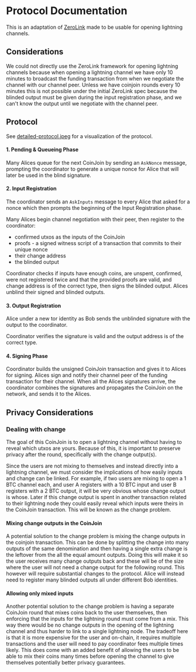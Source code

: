 # Protocol Documentation

This is an adaptation of [ZeroLink](https://github.com/nopara73/ZeroLink/blob/master/README.md) made to be usable for
opening lightning channels.

## Considerations

We could not directly use the ZeroLink framework for opening lightning channels because when opening a lightning channel
we have only 10 minutes to broadcast the funding transaction from when we negotiate the channel with our channel peer.
Unless we have coinjoin rounds every 10 minutes this is not possible under the initial ZeroLink spec because the blinded
output must be given during the input registration phase, and we can't know the output until we negotiate with the
channel peer.

## Protocol

See [detailed-protocol.jpeg](detailed-protocol.jpeg) for a visualization of the protocol.

#### 1. Pending & Queueing Phase

Many Alices queue for the next CoinJoin by sending an `AskNonce` message, prompting the coordinator to generate a unique
nonce for Alice that will later be used in the blind signature.

#### 2. Input Registration

The coordinator sends an `AskInputs` message to every Alice that asked for a nonce which then prompts the beginning of
the Input Registration phase.

Many Alices begin channel negotiation with their peer, then register to the coordinator:

- confirmed utxos as the inputs of the CoinJoin
- proofs - a signed witness script of a transaction that commits to their unique nonce
- their change address
- the blinded output

Coordinator checks if inputs have enough coins, are unspent, confirmed, were not registered twice and that the provided
proofs are valid, and change address is of the correct type, then signs the blinded output. Alices unblind their signed
and blinded outputs.

#### 3. Output Registration

Alice under a new tor identity as Bob sends the unblinded signature with the output to the coordinator.

Coordinator verifies the signature is valid and the output address is of the correct type.

#### 4. Signing Phase

Coordinator builds the unsigned CoinJoin transaction and gives it to Alices for signing. Alices sign and notify their
channel peer of the funding transaction for their channel. When all the Alices signatures arrive, the coordinator
combines the signatures and propagates the CoinJoin on the network, and sends it to the Alices.

## Privacy Considerations

### Dealing with change

The goal of this CoinJoin is to open a lightning channel without having to reveal which utxos are yours. Because of
this, it is important to preserve privacy after the round, specifically with the change output(s).

Since the users are not mixing to themselves and instead directly into a lightning channel, we must consider the
implications of how easily inputs and change can be linked. For example, if two users are mixing to open a 1 BTC channel
each, and user A registers with a 10 BTC input and user B registers with a 2 BTC output, it will be very obvious whose
change output is whose. Later if this change output is spent in another transaction related to their lightning node they
could easily reveal which inputs were theirs in the CoinJoin transaction. This will be known as the change problem.

#### Mixing change outputs in the CoinJoin

A potential solution to the change problem is mixing the change outputs in the coinjoin transaction. This can be done by
splitting the change into many outputs of the same denomination and then having a single extra change is the leftover
from the all the equal amount outputs. Doing this will make it so the user receives many change outputs back and these
will be of the size where the user will not need a change output for the following round. This however will require
substantial changes to the protocol. Alice will instead need to register many blinded outputs all under different Bob
identities.

#### Allowing only mixed inputs

Another potential solution to the change problem is having a separate CoinJoin round that mixes coins back to the user
themselves, then enforcing that the inputs for the lightning round must come from a mix. This way there would be no
change outputs in the opening of the lightning channel and thus harder to link to a single lightning node. The tradeoff
here is that it is more expensive for the user and on-chain, it requires multiple transactions and the user will need to
pay coordinator fees multiple times likely. This does come with an added benefit of allowing the users to be able to mix
their coins many times before opening the channel to give themselves potentially better privacy guarantees.
